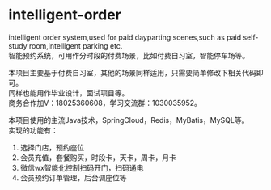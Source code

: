 # intelligent-order
intelligent order system,used for paid dayparting scenes,such as paid self-study room,intelligent parking etc.  
智能预约系统，可用作分时段的付费场景，比如付费自习室，智能停车场等。

本项目主要基于付费自习室，其他的场景同样适用，只需要简单修改下相关代码即可。  
同样也能用作毕业设计，面试项目等。  
商务合作加V：18025360608，学习交流群：1030035952。

本项目使用的主流Java技术，SpringCloud，Redis，MyBatis，MySQL等。  
实现的功能有：
1. 选择门店，预约座位
2. 会员充值，套餐购买，时段卡，天卡，周卡，月卡
3. 微信wx智能化控制扫码开门，扫码通电
4. 会员预约订单管理，后台调座位等


